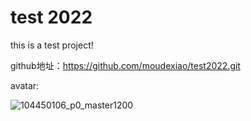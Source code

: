# test 2022

this is a test project!



github地址：https://github.com/moudexiao/test2022.git

avatar:

![104450106_p0_master1200](https://article.biliimg.com/bfs/article/a8ee77ca867818b0ec49a5117326d0f2389a7d3c.jpg)